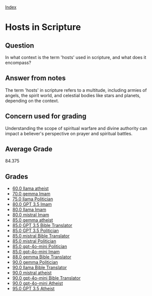 
[Index](../../index.md)
# Hosts in Scripture
## Question
In what context is the term 'hosts' used in scripture, and what does it encompass?

## Answer from notes
The term 'hosts' in scripture refers to a multitude, including armies of angels, the spirit world, and celestial bodies like stars and planets, depending on the context.

## Concern used for grading
Understanding the scope of spiritual warfare and divine authority can impact a believer's perspective on prayer and spiritual battles.

## Average Grade
84.375

## Grades
 * [60.0 llama atheist](../answers/llama_atheist/Hosts_in_Scripture.md)
 * [70.0 gemma Imam](../answers/gemma_Imam/Hosts_in_Scripture.md)
 * [75.0 llama Politician](../answers/llama_Politician/Hosts_in_Scripture.md)
 * [80.0 GPT 3.5 Imam](../answers/GPT_3.5_Imam/Hosts_in_Scripture.md)
 * [80.0 llama Imam](../answers/llama_Imam/Hosts_in_Scripture.md)
 * [80.0 mistral Imam](../answers/mistral_Imam/Hosts_in_Scripture.md)
 * [85.0 gemma atheist](../answers/gemma_atheist/Hosts_in_Scripture.md)
 * [85.0 GPT 3.5 Bible Translator](../answers/GPT_3.5_Bible_Translator/Hosts_in_Scripture.md)
 * [85.0 GPT 3.5 Politician](../answers/GPT_3.5_Politician/Hosts_in_Scripture.md)
 * [85.0 mistral Bible Translator](../answers/mistral_Bible_Translator/Hosts_in_Scripture.md)
 * [85.0 mistral Politician](../answers/mistral_Politician/Hosts_in_Scripture.md)
 * [85.0 gpt-4o-mini Politician](../answers/gpt-4o-mini_Politician/Hosts_in_Scripture.md)
 * [85.0 gpt-4o-mini Imam](../answers/gpt-4o-mini_Imam/Hosts_in_Scripture.md)
 * [88.0 gemma Bible Translator](../answers/gemma_Bible_Translator/Hosts_in_Scripture.md)
 * [90.0 gemma Politician](../answers/gemma_Politician/Hosts_in_Scripture.md)
 * [90.0 llama Bible Translator](../answers/llama_Bible_Translator/Hosts_in_Scripture.md)
 * [90.0 mistral atheist](../answers/mistral_atheist/Hosts_in_Scripture.md)
 * [90.0 gpt-4o-mini Bible Translator](../answers/gpt-4o-mini_Bible_Translator/Hosts_in_Scripture.md)
 * [90.0 gpt-4o-mini Atheist](../answers/gpt-4o-mini_Atheist/Hosts_in_Scripture.md)
 * [95.0 GPT 3.5 Atheist](../answers/GPT_3.5_Atheist/Hosts_in_Scripture.md)
